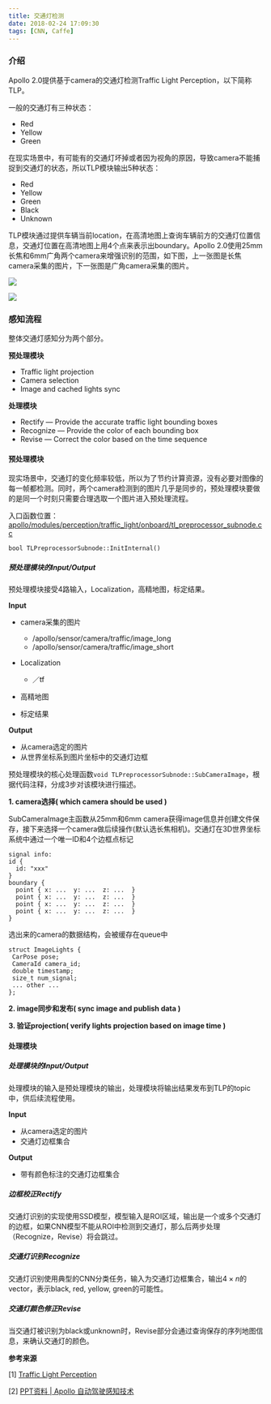 ```yaml
---
title: 交通灯检测
date: 2018-02-24 17:09:30
tags: [CNN, Caffe]
---
```


### 介绍

Apollo 2.0提供基于camera的交通灯检测Traffic Light Perception，以下简称TLP。

一般的交通灯有三种状态：

* Red
* Yellow
* Green

<!--more-->

在现实场景中，有可能有的交通灯坏掉或者因为视角的原因，导致camera不能捕捉到交通灯的状态，所以TLP模块输出5种状态：

* Red
* Yellow
* Green
* Black 
* Unknown

TLP模块通过提供车辆当前location，在高清地图上查询车辆前方的交通灯位置信息，交通灯位置在高清地图上用4个点来表示出boundary。Apollo 2.0使用25mm长焦和6mm广角两个camera来增强识别的范围，如下图，上一张图是长焦camera采集的图片，下一张图是广角camera采集的图片。

![](https://github.com/ApolloAuto/apollo/raw/master/docs/specs/images/traffic_light/long.jpg)

![](https://github.com/ApolloAuto/apollo/raw/master/docs/specs/images/traffic_light/short.jpg)

### 感知流程

整体交通灯感知分为两个部分。

**预处理模块**

* Traffic light projection
* Camera selection
* Image and cached lights sync

**处理模块**

* Rectify — Provide the accurate traffic light bounding boxes
* Recognize — Provide the color of each bounding box
* Revise — Correct the color based on the time sequence

#### 预处理模块

现实场景中，交通灯的变化频率较低，所以为了节约计算资源，没有必要对图像的每一帧都检测。同时，两个camera检测到的图片几乎是同步的，预处理模块要做的是同一个时刻只需要合理选取一个图片进入预处理流程。

入口函数位置：[apollo/modules/perception/traffic_light/onboard/tl_preprocessor_subnode.cc](https://github.com/ApolloAuto/apollo/blob/9257dcf33e97a91a0e92922ab842dfff5c23e5f3/modules/perception/traffic_light/onboard/tl_preprocessor_subnode.cc)

	bool TLPreprocessorSubnode::InitInternal()

##### 预处理模块的Input/Output

预处理模块接受4路输入，Localization，高精地图，标定结果。

**Input**

- camera采集的图片
	-  /apollo/sensor/camera/traffic/image_long
	-  /apollo/sensor/camera/traffic/image_short

- Localization
	- ／tf
- 高精地图
- 标定结果

**Output**

- 从camera选定的图片
- 从世界坐标系到图片坐标中的交通灯边框

预处理模块的核心处理函数``void TLPreprocessorSubnode::SubCameraImage``，根据代码注释，分成3步对该模块进行描述。

**1. camera选择( which camera should be used )**

SubCameraImage主函数从25mm和6mm camera获得image信息并创建文件保存，接下来选择一个camera做后续操作(默认选长焦相机)。交通灯在3D世界坐标系统中通过一个唯一ID和4个边框点标记

	signal info:
	id {
	  id: "xxx"
	}
	boundary {
	  point { x: ...  y: ...  z: ...  }
	  point { x: ...  y: ...  z: ...  }
	  point { x: ...  y: ...  z: ...  }
	  point { x: ...  y: ...  z: ...  }
	}

选出来的camera的数据结构，会被缓存在queue中

	struct ImageLights {
	 CarPose pose;
	 CameraId camera_id;
	 double timestamp;
	 size_t num_signal;
	 ... other ...
	};

**2. image同步和发布( sync image and publish data )**

**3. 验证projection( verify lights projection based on image time )**

#### 处理模块

##### 处理模块的Input/Output

处理模块的输入是预处理模块的输出，处理模块将输出结果发布到TLP的topic中，供后续流程使用。

**Input**

- 从camera选定的图片
- 交通灯边框集合

**Output**

- 带有颜色标注的交通灯边框集合

##### 边框校正Rectify

交通灯识别的实现使用SSD模型，模型输入是ROI区域，输出是一个或多个交通灯的边框，如果CNN模型不能从ROI中检测到交通灯，那么后两步处理（Recognize，Revise）将会跳过。

##### 交通灯识别Recognize

交通灯识别使用典型的CNN分类任务，输入为交通灯边框集合，输出$4\times n$的vector，表示black, red, yellow, green的可能性。

##### 交通灯颜色修正Revise

当交通灯被识别为black或unknown时，Revise部分会通过查询保存的序列地图信息，来确认交通灯的颜色。

**参考来源**

[1] [Traffic Light Perception](https://github.com/ApolloAuto/apollo/blob/master/docs/specs/traffic_light.md)

[2] [PPT资料 | Apollo 自动驾驶感知技术
](https://mp.weixin.qq.com/s/IIRQoAnEVgTbcmpTI2jo4g)


